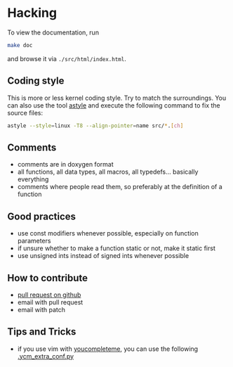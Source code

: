 # Hacking

To view the documentation, run
```sh
make doc
```
and browse it via `./src/html/index.html`.

## Coding style

This is more or less kernel coding style. Try to match the surroundings.
You can also use the tool [astyle](http://astyle.sourceforge.net/) and
execute the following command to fix the source files:
```sh
astyle --style=linux -T8 --align-pointer=name src/*.[ch]
```

## Comments

* comments are in doxygen format
* all functions, all data types, all macros, all typedefs... basically everything
* comments where people read them, so preferably at the definition of a function

## Good practices

* use const modifiers whenever possible, especially on function parameters
* if unsure whether to make a function static or not, make it static first
* use unsigned ints instead of signed ints whenever possible

## How to contribute

* [pull request on github](https://github.com/nicklan/pnmixer/pulls)
* email with pull request
* email with patch

## Tips and Tricks

* if you use vim with [youcompleteme](http://valloric.github.io/YouCompleteMe/), you can use the following [.ycm_extra_conf.py](https://gist.github.com/hasufell/0a97cc13de3ef2f061bb)
